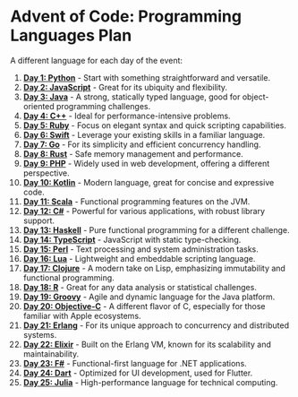 # Advent of Code: Programming Languages Plan

A different language for each day of the event:

1. [**Day 1: Python**](tasks/day1/solution.py) - Start with something straightforward and versatile.
2. [**Day 2: JavaScript**](tasks/day2/solution.js) - Great for its ubiquity and flexibility.
3. [**Day 3: Java**](tasks/day3/solution.java) - A strong, statically typed language, good for object-oriented programming challenges.
4. [**Day 4: C++**](tasks/day4/solution.cpp) - Ideal for performance-intensive problems.
5. [**Day 5: Ruby**](tasks/day5/solution.rb) - Focus on elegant syntax and quick scripting capabilities.
6. [**Day 6: Swift**](tasks/day6/aoc_2023_day6/GameViewController.swift) - Leverage your existing skills in a familiar language.
7. [**Day 7: Go**](tasks/day7/main.go) - For its simplicity and efficient concurrency handling.
8. [**Day 8: Rust**](tasks/day8/solution.rs) - Safe memory management and performance.
9. [**Day 9: PHP**](tasks/day9/solution.php) - Widely used in web development, offering a different perspective.
10. [**Day 10: Kotlin**](tasks/day10/solution.kt) - Modern language, great for concise and expressive code.
11. [**Day 11: Scala**](tasks/day11/solution.scala) - Functional programming features on the JVM.
12. [**Day 12: C#**](tasks/day12/solution.cs) - Powerful for various applications, with robust library support.
13. [**Day 13: Haskell**](tasks/day13/solution.hs) - Pure functional programming for a different challenge.
14. [**Day 14: TypeScript**](tasks/day14/solution.ts) - JavaScript with static type-checking.
15. [**Day 15: Perl**](tasks/day15/solution.pl) - Text processing and system administration tasks.
16. [**Day 16: Lua**](tasks/day16/solution.lua) - Lightweight and embeddable scripting language.
17. [**Day 17: Clojure**](tasks/day17/solution.clj) - A modern take on Lisp, emphasizing immutability and functional programming.
18. [**Day 18: R**](tasks/day18/solution.r) - Great for any data analysis or statistical challenges.
19. [**Day 19: Groovy**](tasks/day19/solution.groovy) - Agile and dynamic language for the Java platform.
20. [**Day 20: Objective-C**](tasks/day20/solution.m) - A different flavor of C, especially for those familiar with Apple ecosystems.
21. [**Day 21: Erlang**](tasks/day21/solution.erl) - For its unique approach to concurrency and distributed systems.
22. [**Day 22: Elixir**](tasks/day22/solution.ex) - Built on the Erlang VM, known for its scalability and maintainability.
23. [**Day 23: F#**](tasks/day23/solution.fs) - Functional-first language for .NET applications.
24. [**Day 24: Dart**](tasks/day24/solution.dart) - Optimized for UI development, used for Flutter.
25. [**Day 25: Julia**](tasks/day25/solution.jl) - High-performance language for technical computing.
